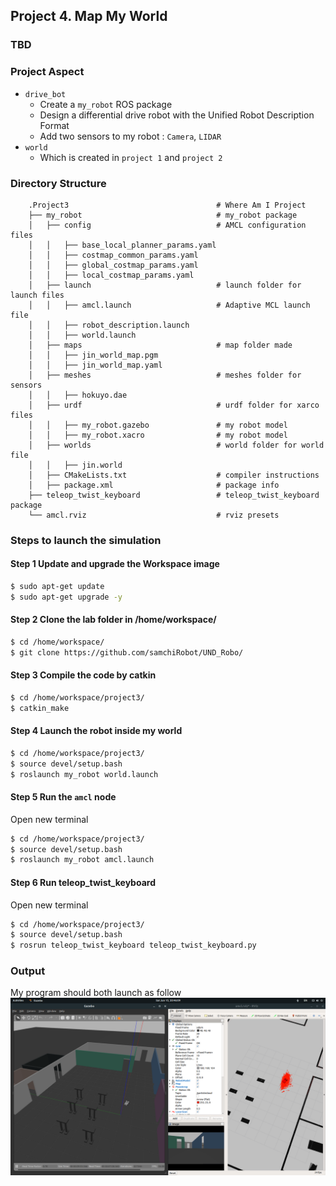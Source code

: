 ## Project 4. Map My World
### TBD

### Project Aspect
- `drive_bot`
   - Create a `my_robot` ROS package
   - Design a differential drive robot with the Unified Robot Description Format
   - Add two sensors to my robot : `Camera`, `LIDAR`
- `world`
   - Which is created in `project 1` and `project 2`

### Directory Structure
```
    .Project3                                 # Where Am I Project
    ├── my_robot                              # my_robot package                   
    │   ├── config                            # AMCL configuration files   
    │   │   ├── base_local_planner_params.yaml
    │   │   ├── costmap_common_params.yaml
    │   │   ├── global_costmap_params.yaml
    │   │   ├── local_costmap_params.yaml
    │   ├── launch                            # launch folder for launch files   
    │   │   ├── amcl.launch                   # Adaptive MCL launch file
    │   │   ├── robot_description.launch
    │   │   ├── world.launch
    │   ├── maps                              # map folder made 
    │   │   ├── jin_world_map.pgm
    │   │   ├── jin_world_map.yaml
    │   ├── meshes                            # meshes folder for sensors
    │   │   ├── hokuyo.dae
    │   ├── urdf                              # urdf folder for xarco files
    │   │   ├── my_robot.gazebo               # my robot model
    │   │   ├── my_robot.xacro                # my robot model
    │   ├── worlds                            # world folder for world file
    │   │   ├── jin.world
    │   ├── CMakeLists.txt                    # compiler instructions
    │   ├── package.xml                       # package info
    ├── teleop_twist_keyboard                 # teleop_twist_keyboard package                   
    └── amcl.rviz                             # rviz presets      
```

### Steps to launch the simulation
#### Step 1 Update and upgrade the Workspace image
```sh
$ sudo apt-get update
$ sudo apt-get upgrade -y
```

#### Step 2 Clone the lab folder in /home/workspace/
```sh
$ cd /home/workspace/
$ git clone https://github.com/samchiRobot/UND_Robo/
```

#### Step 3 Compile the code by catkin
```sh
$ cd /home/workspace/project3/
$ catkin_make
```

#### Step 4 Launch the robot inside my world
```sh
$ cd /home/workspace/project3/
$ source devel/setup.bash
$ roslaunch my_robot world.launch
```

#### Step 5 Run the `amcl` node

Open new terminal

```sh
$ cd /home/workspace/project3/
$ source devel/setup.bash
$ roslaunch my_robot amcl.launch
```
#### Step 6 Run teleop_twist_keyboard

Open new terminal

```sh
$ cd /home/workspace/project3/
$ source devel/setup.bash
$ rosrun teleop_twist_keyboard teleop_twist_keyboard.py
```


### Output
My program should both launch as follow
![alt text](images/project3_output.png)
